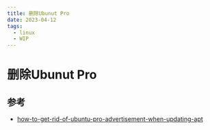 ```yaml
---
title: 删除Ubunut Pro
date: 2023-04-12
tags:
  - linux
  - WIP
---
```

# 删除Ubunut Pro

## 参考
- [how-to-get-rid-of-ubuntu-pro-advertisement-when-updating-apt](https://askubuntu.com/questions/1434512/how-to-get-rid-of-ubuntu-pro-advertisement-when-updating-apt)